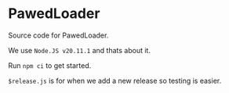 # PawedLoader

Source code for PawedLoader.

We use `Node.JS v20.11.1` and thats about it.

Run `npm ci` to get started.


`$release.js` is for when we add a new release so testing is easier.